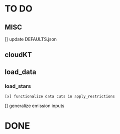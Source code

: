 # TO DO

## MISC
[] update DEFAULTS.json

## cloudKT


## load_data
### load_stars
    [x] functionalize data cuts in apply_restrictions
[] generalize emission inputs


# DONE 
